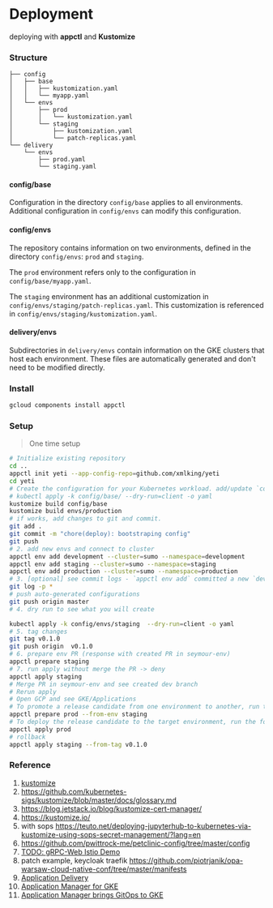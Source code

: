 # Deployment

deploying with **appctl** and **Kustomize**

### Structure

```
├── config
│   ├── base
│   │   ├── kustomization.yaml
│   │   └── myapp.yaml
│   └── envs
│       ├── prod
│       │   └── kustomization.yaml
│       └── staging
│           ├── kustomization.yaml
│           └── patch-replicas.yaml
└── delivery
    └── envs
        ├── prod.yaml
        └── staging.yaml
```

#### config/base

  Configuration in the directory `config/base` applies to all environments. Additional configuration in `config/envs` can modify this configuration.

#### config/envs

  The repository contains information on two environments, defined in the directory `config/envs`: `prod` and `staging`.

  The `prod` environment refers only to the configuration in `config/base/myapp.yaml`.

  The `staging` environment has an additional customization in `config/envs/staging/patch-replicas.yaml`. This customization is referenced in `config/envs/staging/kustomization.yaml`.

#### delivery/envs

  Subdirectories in `delivery/envs` contain information on the GKE clusters that host each environment. These files are automatically generated and don't need to be modified directly.

### Install

```bash
gcloud components install appctl
```

### Setup

> One time setup

```bash
# Initialize existing repository
cd ..
appctl init yeti --app-config-repo=github.com/xmlking/yeti
cd yeti
# Create the configuration for your Kubernetes workload. add/update `config/base`, then test:
# kubectl apply -k config/base/ --dry-run=client -o yaml
kustomize build config/base
kustomize build envs/production
# if works, add changes to git and commit.
git add .
git commit -m "chore(deploy): bootstraping config"
git push
# 2. add new envs and connect to cluster
appctl env add development --cluster=sumo --namespace=development
appctl env add staging --cluster=sumo --namespace=staging
appctl env add production --cluster=sumo --namespace=production
# 3. [optional] see commit logs - `appctl env add` committed a new `dev` env
git log -p *
# push auto-generated configurations
git push origin master
# 4. dry run to see what you will create

kubectl apply -k config/envs/staging  --dry-run=client -o yaml
# 5. tag changes
git tag v0.1.0
git push origin  v0.1.0
# 6. prepare env PR (response with created PR in seymour-env)
appctl prepare staging
# 7. run apply without merge the PR -> deny
appctl apply staging
# Merge PR in seymour-env and see created dev branch
# Rerun apply
# Open GCP and see GKE/Applications
# To promote a release candidate from one environment to another, run the following command:
appctl prepare prod --from-env staging
# To deploy the release candidate to the target environment, run the following command:
appctl apply prod
# rollback
appctl apply staging --from-tag v0.1.0
```

### Reference

1. [kustomize](https://kubectl.docs.kubernetes.io/pages/examples/kustomize.html)
1. <https://github.com/kubernetes-sigs/kustomize/blob/master/docs/glossary.md>
1. <https://blog.jetstack.io/blog/kustomize-cert-manager/>
1. <https://kustomize.io/>
1. with sops <https://teuto.net/deploying-jupyterhub-to-kubernetes-via-kustomize-using-sops-secret-management/?lang=en>
1. <https://github.com/pwittrock-me/petclinic-config/tree/master/config>
1. [TODO: gRPC-Web Istio Demo](https://github.com/venilnoronha/grpc-web-istio-demo)
1. patch example, keycloak traefik <https://github.com/piotrjanik/opa-warsaw-cloud-native-conf/tree/master/manifests>
1. [Application Delivery](https://cloud.google.com/kubernetes-engine/docs/concepts/add-on/application-delivery)
1. [Application Manager for GKE](https://cloud.google.com/blog/products/containers-kubernetes/announcing-application-manager-for-google-kubernetes-engine)
1. [Application Manager brings GitOps to GKE](https://www.youtube.com/watch?v=r5_xYtbZPfc)
